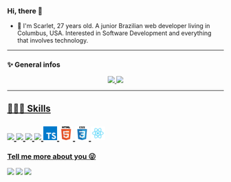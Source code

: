 ### Hi, there 💜

- 👩 I'm Scarlet, 27 years old. A junior Brazilian web developer living in Columbus, USA. Interested in Software Development and everything that involves technology.

---

### ✨ General infos 

<div align="center">
<a href="https://github.com/ScarletMartins">
  <img width="46%" src="https://github-readme-stats.vercel.app/api?username=ScarletMartins&show_icons=true&theme=dark&include_all_commits=true&count_private=true"/>
  <img width="35%" src="https://github-readme-stats.vercel.app/api/top-langs/?username=ScarletMartins&layout=compact&langs_count=7&theme=dark"/>
</div>

---
## 👩🏻‍💻 Skills

<code><img height="32" src="https://cdn.jsdelivr.net/gh/devicons/devicon/icons/java/java-original.svg"/></code>
<code><img height="32" src="https://cdn.jsdelivr.net/gh/devicons/devicon/icons/mysql/mysql-original.svg" /></code>
<code><img height="32" src="https://cdn.jsdelivr.net/gh/devicons/devicon/icons/spring/spring-original-wordmark.svg" /></code>
<code><img height="32" src="https://cdn.jsdelivr.net/gh/devicons/devicon/icons/javascript/javascript-original.svg"/></code>
<code><img height="32" src="https://raw.githubusercontent.com/github/explore/80688e429a7d4ef2fca1e82350fe8e3517d3494d/topics/typescript/typescript.png" alt="Typescript"/></code>
<code><img height="32" src="https://raw.githubusercontent.com/github/explore/80688e429a7d4ef2fca1e82350fe8e3517d3494d/topics/html/html.png" alt="HTML"/></code>
<code><img height="32" src="https://raw.githubusercontent.com/github/explore/80688e429a7d4ef2fca1e82350fe8e3517d3494d/topics/css/css.png" alt="CSS"/></code>
<code><img height="32" src="https://raw.githubusercontent.com/github/explore/80688e429a7d4ef2fca1e82350fe8e3517d3494d/topics/react/react.png" alt="React"/></code>
---

### Tell me more about you 😜

<div> 
  <a href="https://instagram.com/_scarletmartins" target="_blank"><img src="https://img.shields.io/badge/-Instagram-%23E4405F?style=for-the-badge&logo=instagram&logoColor=white" target="_blank"></a>
  <a href = "mailto:scarletgam@icloud.com"><img src="https://img.shields.io/badge/-email-%23333?style=for-the-badge&logo=Gmail&logoColor=white" target="_blank"></a>
  <a href="https://www.linkedin.com/in/scarletmartins" target="_blank"><img src="https://img.shields.io/badge/-LinkedIn-%230077B5?style=for-the-badge&logo=linkedin&logoColor=white" target="_blank"></a>
</div>

